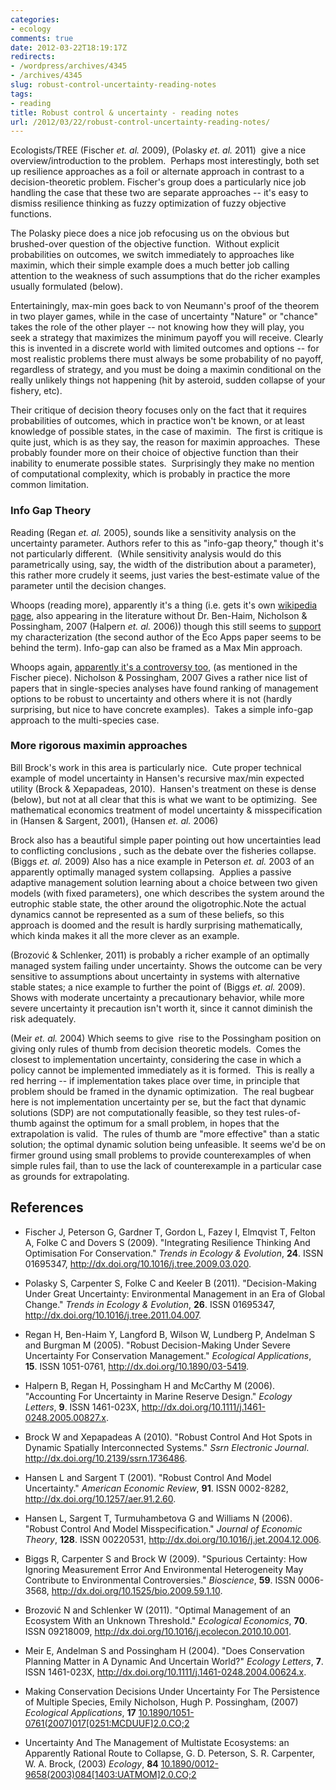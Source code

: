 ```yaml
---
categories:
- ecology
comments: true
date: 2012-03-22T18:19:17Z
redirects:
- /wordpress/archives/4345
- /archives/4345
slug: robust-control-uncertainty-reading-notes
tags:
- reading
title: Robust control & uncertainty - reading notes
url: /2012/03/22/robust-control-uncertainty-reading-notes/
---
```


Ecologists/TREE (Fischer _et. al._ 2009), (Polasky _et. al._ 2011)  give a nice overview/introduction to the problem.  Perhaps most interestingly, both set up resilience approaches as a foil or alternate approach in contrast to a decision-theoretic problem. Fischer's group does a particularly nice job handling the case that these two are separate approaches -- it's easy to dismiss resilience thinking as fuzzy optimization of fuzzy objective functions.

The Polasky piece does a nice job refocusing us on the obvious but brushed-over question of the objective function.  Without explicit probabilities on outcomes, we switch immediately to approaches like maximin, which their simple example does a much better job calling attention to the weakness of such assumptions that do the richer examples usually formulated (below).

Entertainingly, max-min goes back to von Neumann's proof of the theorem in two player games, while in the case of uncertainty "Nature" or "chance" takes the role of the other player -- not knowing how they will play, you seek a strategy that maximizes the minimum payoff you will receive. Clearly this is invented in a discrete world with limited outcomes and options -- for most realistic problems there must always be some probability of no payoff, regardless of strategy, and you must be doing a maximin conditional on the really unlikely things not happening (hit by asteroid, sudden collapse of your fishery, etc).

Their critique of decision theory focuses only on the fact that it requires probabilities of outcomes, which in practice won't be known, or at least knowledge of possible states, in the case of maximin.  The first is critique is quite just, which is as they say, the reason for maximin approaches.  These probably founder more on their choice of objective function than their inability to enumerate possible states.  Surprisingly they make no mention of computational complexity, which is probably in practice the more common limitation.



### Info Gap Theory


Reading (Regan _et. al._ 2005), sounds like a sensitivity analysis on the uncertainty parameter. Authors refer to this as "info-gap theory," though it's not particularly different.  (While sensitivity analysis would do this parametrically using, say, the width of the distribution about a parameter), this rather more crudely it seems, just varies the best-estimate value of the parameter until the decision changes.

Whoops (reading more), apparently it's a thing (i.e. gets it's own [wikipedia page](http://en.wikipedia.org/wiki/Info-gap_decision_theory), also appearing in the literature without Dr. Ben-Haim, Nicholson & Possingham, 2007 (Halpern _et. al._ 2006)) though this still seems to [support](http://en.wikipedia.org/wiki/Info-gap_decision_theory#Alternatives) my characterization (the second author of the Eco Apps paper seems to be behind the term). Info-gap can also be framed as a Max Min approach.

Whoops again, [apparently it's a controversy too](http://info-gap.moshe-online.com/), (as mentioned in the Fischer piece).
Nicholson & Possingham, 2007 Gives a rather nice list of papers that in single-species analyses have found ranking of management options to be robust to uncertainty and others where it is not (hardly surprising, but nice to have concrete examples).  Takes a simple info-gap approach to the multi-species case.



### More rigorous maximin approaches


Bill Brock's work in this area is particularly nice.  Cute proper technical example of model uncertainty in Hansen's recursive max/min expected utility (Brock & Xepapadeas, 2010).  Hansen's treatment on these is dense (below), but not at all clear that this is what we want to be optimizing.  See mathematical economics treatment of model uncertainty & misspecification in (Hansen & Sargent, 2001), (Hansen _et. al._ 2006)

Brock also has a beautiful simple paper pointing out how uncertainties lead to conflicting conclusions , such as the debate over the fisheries collapse.  (Biggs _et. al._ 2009)
Also has a nice example in Peterson _et. al._ 2003 of an apparently optimally managed system collapsing.  Applies a passive adaptive management solution learning about a choice between two given models (with fixed parameters), one which describes the system around the eutrophic stable state, the other around the oligotrophic.Note the actual dynamics cannot be represented as a sum of these beliefs, so this approach is doomed and the result is hardly surprising mathematically, which kinda makes it all the more clever as an example.

(Brozović & Schlenker, 2011) is probably a richer example of an optimally managed system failing under uncertainty.  Shows the outcome can be very sensitive to assumptions about uncertainty in systems with alternative stable states; a nice example to further the point of  (Biggs _et. al._ 2009).  Shows with moderate uncertainty a precautionary behavior, while more severe uncertainty it precaution isn't worth it, since it cannot diminish the risk adequately.  

(Meir _et. al._ 2004) Which seems to give  rise to the Possingham position on giving only rules of thumb from decision theoretic models.  Comes the closest to implementation uncertainty, considering the case in which a policy cannot be implemented immediately as it is formed.  This is really a red herring -- if implementation takes place over time, in principle that problem should be framed in the dynamic optimization.  The real bugbear here is not implementation uncertainty per se, but the fact that dynamic solutions (SDP) are not computationally feasible, so they test rules-of-thumb against the optimum for a small problem, in hopes that the extrapolation is valid.  The rules of thumb are "more effective" than a static solution; the optimal dynamic solution being unfeasible. It seems we'd be on firmer ground using small problems to provide counterexamples of when simple rules fail, than to use the lack of counterexample in a particular case as grounds for extrapolating.

## References


- Fischer J, Peterson G, Gardner T, Gordon L, Fazey I, Elmqvist T, Felton A, Folke C and Dovers S (2009).
"Integrating Resilience Thinking And Optimisation For Conservation."
*Trends in Ecology &amp; Evolution*, **24**.
ISSN 01695347, <a href="http://dx.doi.org/10.1016/j.tree.2009.03.020">http://dx.doi.org/10.1016/j.tree.2009.03.020</a>.

- Polasky S, Carpenter S, Folke C and Keeler B (2011).
"Decision-Making Under Great Uncertainty: Environmental Management in an Era of Global Change."
*Trends in Ecology &amp; Evolution*, **26**.
ISSN 01695347, <a href="http://dx.doi.org/10.1016/j.tree.2011.04.007">http://dx.doi.org/10.1016/j.tree.2011.04.007</a>.

- Regan H, Ben-Haim Y, Langford B, Wilson W, Lundberg P, Andelman S and Burgman M (2005).
"Robust Decision-Making Under Severe Uncertainty For Conservation Management."
*Ecological Applications*, **15**.
ISSN 1051-0761, <a href="http://dx.doi.org/10.1890/03-5419">http://dx.doi.org/10.1890/03-5419</a>.

- Halpern B, Regan H, Possingham H and McCarthy M (2006).
"Accounting For Uncertainty in Marine Reserve Design."
*Ecology Letters*, **9**.
ISSN 1461-023X, <a href="http://dx.doi.org/10.1111/j.1461-0248.2005.00827.x">http://dx.doi.org/10.1111/j.1461-0248.2005.00827.x</a>.

- Brock W and Xepapadeas A (2010).
"Robust Control And Hot Spots in Dynamic Spatially Interconnected Systems."
*Ssrn Electronic Journal*.
<a href="http://dx.doi.org/10.2139/ssrn.1736486">http://dx.doi.org/10.2139/ssrn.1736486</a>.

- Hansen L and Sargent T (2001).
"Robust Control And Model Uncertainty."
*American Economic Review*, **91**.
ISSN 0002-8282, <a href="http://dx.doi.org/10.1257/aer.91.2.60">http://dx.doi.org/10.1257/aer.91.2.60</a>.

- Hansen L, Sargent T, Turmuhambetova G and Williams N (2006).
"Robust Control And Model Misspecification."
*Journal of Economic Theory*, **128**.
ISSN 00220531, <a href="http://dx.doi.org/10.1016/j.jet.2004.12.006">http://dx.doi.org/10.1016/j.jet.2004.12.006</a>.

- Biggs R, Carpenter S and Brock W (2009).
"Spurious Certainty: How Ignoring Measurement Error And Environmental Heterogeneity May Contribute to Environmental Controversies."
*Bioscience*, **59**.
ISSN 0006-3568, <a href="http://dx.doi.org/10.1525/bio.2009.59.1.10">http://dx.doi.org/10.1525/bio.2009.59.1.10</a>.

- Brozović N and Schlenker W (2011).
"Optimal Management of an Ecosystem With an Unknown Threshold."
*Ecological Economics*, **70**.
ISSN 09218009, <a href="http://dx.doi.org/10.1016/j.ecolecon.2010.10.001">http://dx.doi.org/10.1016/j.ecolecon.2010.10.001</a>.

- Meir E, Andelman S and Possingham H (2004).
"Does Conservation Planning Matter in A Dynamic And Uncertain World?"
*Ecology Letters*, **7**.
ISSN 1461-023X, <a href="http://dx.doi.org/10.1111/j.1461-0248.2004.00624.x">http://dx.doi.org/10.1111/j.1461-0248.2004.00624.x</a>.



-  Making Conservation Decisions Under Uncertainty For The Persistence of Multiple Species, Emily Nicholson, Hugh P. Possingham,  (2007) *Ecological Applications*, **17**    [10.1890/1051-0761(2007)017[0251:MCDUUF]2.0.CO;2](http://dx.doi.org/10.1890/1051-0761(2007)017[0251:MCDUUF]2.0.CO;2)
-  Uncertainty And The Management of Multistate Ecosystems: an Apparently Rational Route to Collapse, G. D. Peterson, S. R. Carpenter, W. A. Brock,  (2003) *Ecology*, **84**    [10.1890/0012-9658(2003)084[1403:UATMOM]2.0.CO;2](http://dx.doi.org/10.1890/0012-9658(2003)084[1403:UATMOM]2.0.CO;2)
